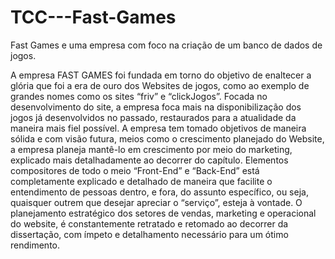 # TCC---Fast-Games
 Fast Games e uma empresa com foco na criação de um banco de dados de jogos.

 A empresa FAST GAMES foi fundada em torno do objetivo de enaltecer a glória que foi a era de ouro dos Websites de jogos, como ao exemplo de grandes nomes como os sites “friv” e “clickJogos”. Focada no desenvolvimento do site, a empresa foca mais na disponibilização dos jogos já desenvolvidos no passado, restaurados para a atualidade da maneira mais fiel possível.
A empresa tem tomado objetivos de maneira sólida e com visão futura, meios como o crescimento planejado do Website, a empresa planeja mantê-lo em crescimento por meio do marketing, explicado mais detalhadamente ao decorrer do capítulo.
Elementos compositores de todo o meio “Front-End” e “Back-End” está completamente explicado e detalhado de maneira que facilite o entendimento de pessoas dentro, e fora, do assunto específico, ou seja, quaisquer outrem que desejar apreciar o “serviço”, esteja à vontade.
O planejamento estratégico dos setores de vendas, marketing e operacional do website, é constantemente retratado e retomado ao decorrer da dissertação, com ímpeto e detalhamento necessário para um ótimo rendimento.
